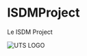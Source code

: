 # ISDMProject
Le ISDM Project

![UTS LOGO](https://raw.githubusercontent.com/SirDickensBottomskew/ISDMProject/master/IMG/utslogo.jpg)
